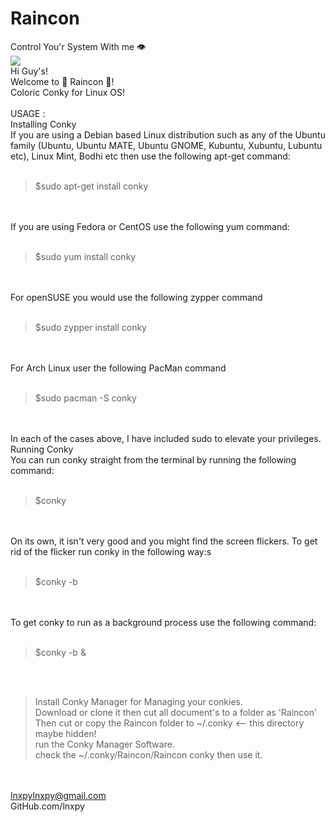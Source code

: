 # Raincon
Control You'r System With me 👁
<br>
<img src="https://github.com/lnxpy/Raincon/blob/master/display.png" with="100%">
<br>
Hi Guy's!<br>
Welcome to 🌈 Raincon 🌈!<br>
Coloric Conky for Linux OS!<br>
<br>
USAGE :<br>
Installing Conky<br>
If you are using a Debian based Linux distribution such as any of the Ubuntu family (Ubuntu, Ubuntu MATE, Ubuntu GNOME, Kubuntu, Xubuntu, Lubuntu etc), Linux Mint, Bodhi etc then use the following apt-get command:
<br><br>

>$sudo apt-get install conky

<br><br>
If you are using Fedora or CentOS use the following yum command:
<br><br>

>$sudo yum install conky

<br><br>
For openSUSE you would use the following zypper command
<br><br>

>$sudo zypper install conky

<br><br>
For Arch Linux user the following PacMan command
<br><br>

>$sudo pacman -S conky

<br><br>
In each of the cases above, I have included sudo to elevate your privileges.
<br>
Running Conky<br>
You can run conky straight from the terminal by running the following command:
<br><br>

>$conky

<br><br>
On its own, it isn't very good and you might find the screen flickers.
To get rid of the flicker run conky in the following way:s
<br><br>

>$conky -b

<br><br>
To get conky to run as a background process use the following command:
<br><br>

>$conky -b &

<br><br>

 > Install Conky Manager for Managing your conkies.<br>
 > Download or clone it then cut all document's to a folder as 'Raincon'<br>
 > Then cut or copy the Raincon folder to ~/.conky <-- this directory maybe hidden!<br>
 > run the Conky Manager Software.<br>
 > check the ~/.conky/Raincon/Raincon conky then use it.<br>

<br><br>
lnxpylnxpy@gmail.com<br>
GitHub.com/lnxpy
